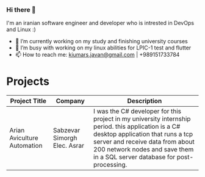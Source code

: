 ### Hi there 👋

<!--
**kiumarsj/kiumarsj** is a ✨ _special_ ✨ repository because its `README.md` (this file) appears on your GitHub profile.
-->

I'm an iranian software engineer and developer who is intrested in DevOps and Linux :)

- 🔭 I’m currently working on my study and finishing university courses
- 🌱 I’m busy with working on my linux abilities for LPIC-1 test and flutter
- 📫 How to reach me: kiumars.javan@gmail.com | +989151733784


Projects
========

| Project Title	                                      | Company                        | Description                                                             
|-----------------------------------------------------|--------------------------------|---------------------------------------------------------------------------------------------------------------|
| Arian Aviculture Automation                          | Sabzevar Simorgh Elec. Asrar   | I was the C# developer for this project in my university internship period. this application is a C#  desktop application that runs a tcp server and receive data from about 200 network nodes and save them in a SQL server database for post-processing.
